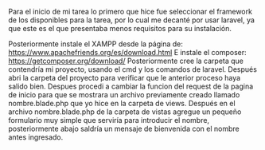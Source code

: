 
Para el inicio de mi tarea lo primero que hice fue seleccionar el framework de los disponibles para la tarea, por lo cual me decanté por usar laravel, ya que este es el que presentaba menos requisitos para su instalación.

Posteriormente instale el XAMPP desde la página de: https://www.apachefriends.org/es/download.html
E instale el composer: https://getcomposer.org/download/
Posteriormente cree la carpeta que contendría mi proyecto, usando el cmd y los comandos de laravel. 
Después abri la carpeta del proyecto para verificar que le anterior proceso haya salido bien.
Despues procedi a cambiar la funcion del request de la pagina de inicio para que se mostrara un archivo previamente creado llamado nombre.blade.php que yo hice en la carpeta de views.
Después en el archivo nombre.blade.php de la carpeta de vistas agregue un pequeño formulario muy simple que serviría para introducir el nombre, posteriormente abajo saldría un mensaje de bienvenida con el nombre antes ingresado.
